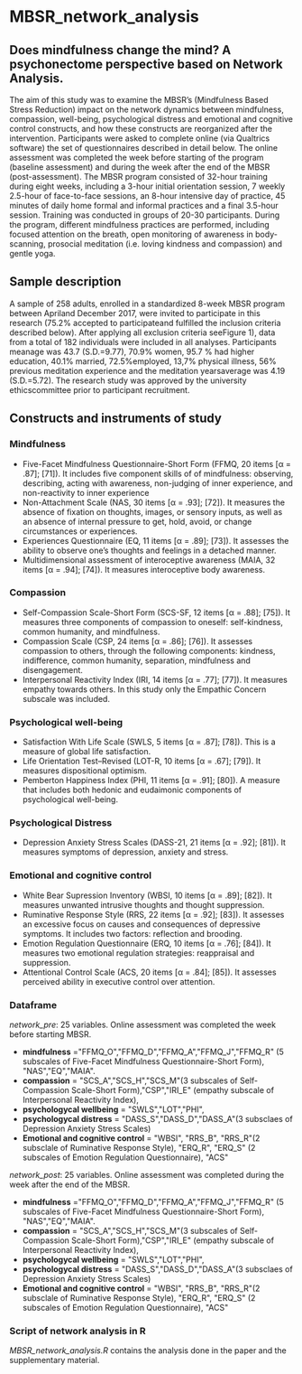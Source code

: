 # MBSR_network_analysis
## Does mindfulness change the mind? A psychonectome perspective based on Network Analysis.
The aim of this study was to examine the MBSR’s (Mindfulness Based Stress Reduction) impact on the network dynamics between mindfulness, compassion, well-being, psychological distress and emotional and cognitive control constructs, and how these constructs are reorganized after the intervention. Participants were asked to complete online (via Qualtrics software) the set of questionnaires described in detail below. The online assessment was completed the week before starting of the program (baseline assessment) and during the week after the end of the MBSR (post-assessment). The MBSR program consisted of 32-hour training during eight weeks, including a 3-hour initial orientation session, 7 weekly 2.5-hour of face-to-face sessions, an 8-hour intensive day of practice, 45 minutes of daily home formal and informal practices and a final 3.5-hour session. Training was conducted in groups of 20-30 participants. During the program, different mindfulness practices are performed, including focused attention on the breath, open monitoring of awareness in body-scanning, prosocial meditation (i.e. loving kindness and compassion) and gentle yoga.

## Sample description
A sample of 258 adults, enrolled in a standardized 8-week MBSR program between Apriland December 2017, were invited to participate in this research (75.2% accepted to participateand fulfilled the inclusion criteria described below).  After applying all exclusion criteria seeFigure 1), data from a total of 182 individuals were included in all analyses. Participants meanage was 43.7 (S.D.=9.77), 70.9% women, 95.7 % had higher education, 40.1% married, 72.5%employed, 13,7% physical illness, 56% previous meditation experience and the meditation yearsaverage was 4.19 (S.D.=5.72).  The research study was approved by the university ethicscommittee prior to participant recruitment.

## Constructs and instruments of study
### Mindfulness
-	Five-Facet Mindfulness Questionnaire-Short Form (FFMQ, 20 items [α = .87]; [71]). It  includes five component skills of of mindfulness: observing, describing, acting with awareness, non-judging of inner experience, and non-reactivity to inner experience
-	Non-Attachment Scale (NAS, 30 items [α = .93]; [72]). It measures the absence of fixation on thoughts, images, or sensory inputs, as well as an absence of internal pressure to get, hold, avoid, or change circumstances or experiences.
-	Experiences Questionnaire (EQ, 11 items [α = .89]; [73]). It assesses the ability to observe one’s thoughts and feelings in a detached manner.
-	Multidimensional assessment of interoceptive awareness (MAIA, 32 items [α = .94];  [74]). It measures interoceptive body awareness.

### Compassion
-	Self-Compassion Scale-Short Form (SCS-SF, 12 items [α = .88]; [75]). It measures three components of compassion to oneself: self-kindness, common humanity, and mindfulness.
-	Compassion Scale (CSP, 24 items [α = .86]; [76]). It assesses compassion to others, through the following components: kindness, indifference, common humanity, separation, mindfulness and disengagement.
-	Interpersonal Reactivity Index (IRI, 14 items [α = .77]; [77]). It measures empathy towards others. In this study only the Empathic Concern subscale was included.
### Psychological well-being
-	Satisfaction With Life Scale (SWLS, 5 items [α = .87]; [78]). This is a measure of global life satisfaction.
-	Life Orientation Test–Revised (LOT-R, 10 items [α = .67]; [79]). It measures dispositional optimism.
-	Pemberton Happiness Index (PHI, 11 items [α = .91]; [80]). A measure that includes both hedonic and eudaimonic components of psychological well-being.
### Psychological Distress
-	Depression Anxiety Stress Scales (DASS-21, 21 items [α = .92]; [81]). It measures symptoms of depression, anxiety and stress.
### Emotional and cognitive control
-	White Bear Supression Inventory (WBSI, 10 items [α = .89]; [82]). It measures unwanted intrusive thoughts and thought suppression.
-	Ruminative Response Style (RRS, 22 items [α = .92]; [83]). It assesses an excessive focus on causes and consequences of depressive symptoms. It includes two factors: reflection and brooding.
-	Emotion Regulation Questionnaire (ERQ, 10 items [α = .76]; [84]). It measures two emotional regulation strategies: reappraisal and suppression.
-	Attentional Control Scale (ACS, 20 items [α = .84]; [85]). It assesses perceived ability in executive control over attention.

### Dataframe

*network_pre*: 25 variables. Online assessment was completed the week before starting MBSR.
- **mindfulness** ="FFMQ_O","FFMQ_D","FFMQ_A","FFMQ_J","FFMQ_R" (5 subscales of Five-Facet Mindfulness Questionnaire-Short Form), "NAS","EQ","MAIA".
- **compassion** = "SCS_A","SCS_H","SCS_M"(3 subscales of Self-Compassion Scale-Short Form),"CSP","IRI_E" (empathy subscale of Interpersonal Reactivity Index),
- **psychologycal wellbeing** = "SWLS","LOT","PHI",
- **psychologycal distress** = "DASS_S","DASS_D","DASS_A"(3 subsclaes of Depression Anxiety Stress Scales)
- **Emotional and cognitive control** = "WBSI", "RRS_B", "RRS_R"(2 subsclale of Ruminative Response Style), "ERQ_R", "ERQ_S" (2 subscales of Emotion Regulation Questionnaire), "ACS"

*network_post*: 25 variables. Online assessment was completed during the week after the end of the MBSR.
- **mindfulness** ="FFMQ_O","FFMQ_D","FFMQ_A","FFMQ_J","FFMQ_R" (5 subscales of Five-Facet Mindfulness Questionnaire-Short Form), "NAS","EQ","MAIA".
- **compassion** = "SCS_A","SCS_H","SCS_M"(3 subscales of Self-Compassion Scale-Short Form),"CSP","IRI_E" (empathy subscale of Interpersonal Reactivity Index),
- **psychologycal wellbeing** = "SWLS","LOT","PHI",
- **psychologycal distress** = "DASS_S","DASS_D","DASS_A"(3 subsclaes of Depression Anxiety Stress Scales)
- **Emotional and cognitive control** = "WBSI", "RRS_B", "RRS_R"(2 subsclale of Ruminative Response Style), "ERQ_R", "ERQ_S" (2 subscales of Emotion Regulation Questionnaire), "ACS"

### Script of network analysis in R
*MBSR_network_analysis.R* contains the analysis done in the paper and the supplementary material.
